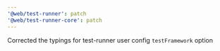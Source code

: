 ```yaml
---
'@web/test-runner': patch
'@web/test-runner-core': patch
---
```


Corrected the typings for test-runner user config `testFramework` option
